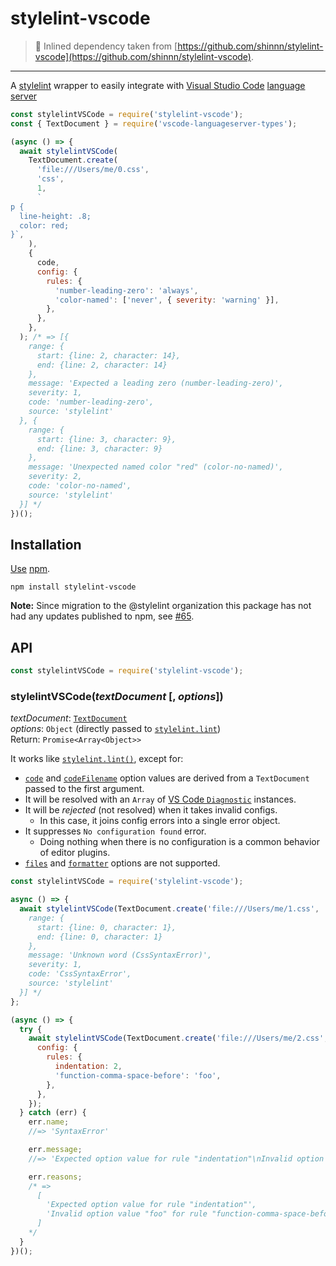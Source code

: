 # stylelint-vscode

> 🚧 Inlined dependency taken from [https://github.com/shinnn/stylelint-vscode](https://github.com/shinnn/stylelint-vscode).

---

A [stylelint](https://github.com/stylelint/stylelint) wrapper to easily integrate with [Visual Studio Code](https://code.visualstudio.com/) [language server](https://github.com/Microsoft/vscode-languageserver-node)

```javascript
const stylelintVSCode = require('stylelint-vscode');
const { TextDocument } = require('vscode-languageserver-types');

(async () => {
  await stylelintVSCode(
    TextDocument.create(
      'file:///Users/me/0.css',
      'css',
      1,
      `
p {
  line-height: .8;
  color: red;
}`,
    ),
    {
      code,
      config: {
        rules: {
          'number-leading-zero': 'always',
          'color-named': ['never', { severity: 'warning' }],
        },
      },
    },
  ); /* => [{
    range: {
      start: {line: 2, character: 14},
      end: {line: 2, character: 14}
    },
    message: 'Expected a leading zero (number-leading-zero)',
    severity: 1,
    code: 'number-leading-zero',
    source: 'stylelint'
  }, {
    range: {
      start: {line: 3, character: 9},
      end: {line: 3, character: 9}
    },
    message: 'Unexpected named color "red" (color-no-named)',
    severity: 2,
    code: 'color-no-named',
    source: 'stylelint'
  }] */
})();
```

## Installation

[Use](https://docs.npmjs.com/cli/install) [npm](https://docs.npmjs.com/getting-started/what-is-npm).

```
npm install stylelint-vscode
```

**Note:** Since migration to the @stylelint organization this package has not had any updates published to npm, see [#65](https://github.com/stylelint/vscode-stylelint/issues/65).

## API

```javascript
const stylelintVSCode = require('stylelint-vscode');
```

### stylelintVSCode(_textDocument_ [, *options*])

_textDocument_: [`TextDocument`](https://code.visualstudio.com/docs/extensionAPI/vscode-api#TextDocument)  
_options_: `Object` (directly passed to [`stylelint.lint`](https://github.com/stylelint/stylelint/blob/master/docs/user-guide/node-api.md#the-stylelint-nodejs-api))  
Return: `Promise<Array<Object>>`

It works like [`stylelint.lint()`](https://github.com/stylelint/stylelint/blob/10.0.1/lib/index.js#L31), except for:

- [`code`](https://github.com/stylelint/stylelint/blob/master/docs/user-guide/node-api.md#code) and [`codeFilename`](https://github.com/stylelint/stylelint/blob/master/docs/user-guide/node-api.md#codefilename) option values are derived from a `TextDocument` passed to the first argument.
- It will be resolved with an `Array` of [VS Code `Diagnostic`](https://github.com/Microsoft/vscode-languageserver-node/blob/release/types/3.14/types/src/main.ts#L508-L546) instances.
- It will be _rejected_ (not resolved) when it takes invalid configs.
  - In this case, it joins config errors into a single error object.
- It suppresses `No configuration found` error.
  - Doing nothing when there is no configuration is a common behavior of editor plugins.
- [`files`](https://github.com/stylelint/stylelint/blob/master/docs/user-guide/node-api.md#files) and [`formatter`](https://github.com/stylelint/stylelint/blob/master/docs/user-guide/node-api.md#formatter) options are not supported.

```javascript
const stylelintVSCode = require('stylelint-vscode');

async () => {
  await stylelintVSCode(TextDocument.create('file:///Users/me/1.css', 'css', 1, '{foo}')); /*=> [{
    range: {
      start: {line: 0, character: 1},
      end: {line: 0, character: 1}
    },
    message: 'Unknown word (CssSyntaxError)',
    severity: 1,
    code: 'CssSyntaxError',
    source: 'stylelint'
  }] */
};
```

```javascript
(async () => {
  try {
    await stylelintVSCode(TextDocument.create('file:///Users/me/2.css', 'css', 1, 'a {}'), {
      config: {
        rules: {
          indentation: 2,
          'function-comma-space-before': 'foo',
        },
      },
    });
  } catch (err) {
    err.name;
    //=> 'SyntaxError'

    err.message;
    //=> 'Expected option value for rule "indentation"\nInvalid option value "foo" for rule "function-comma-space-before"'

    err.reasons;
    /* =>
      [
        'Expected option value for rule "indentation"',
        'Invalid option value "foo" for rule "function-comma-space-before"'
      ]
    */
  }
})();
```
